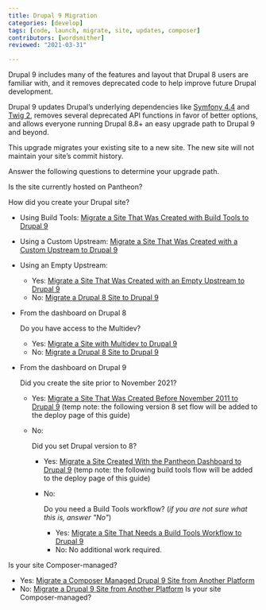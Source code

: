 ```yaml
---
title: Drupal 9 Migration
categories: [develop]
tags: [code, launch, migrate, site, updates, composer]
contributors: [wordsmither]
reviewed: "2021-03-31"

---
```

Drupal 9 includes many of the features and layout that Drupal 8 users are familiar with, and it removes deprecated code to help improve future Drupal development.

Drupal 9 updates Drupal’s underlying dependencies like [Symfony 4.4](https://symfony.com/releases/4.4) and [Twig 2](https://twig.symfony.com/doc/2.x/index.html), removes several deprecated API functions in favor of better options, and allows everyone running Drupal 8.8+ an easy upgrade path to Drupal 9 and beyond.

<Alert title="Note" type="info" >

This upgrade migrates your existing site to a new site.  The new site will not maintain your site’s commit history.

</Alert>

Answer the following questions to determine your upgrade path.

Is the site currently hosted on Pantheon?

<TabList>

<Tab title="Yes" id="hosted-yes" active={true}>

How did you create your Drupal site?

- Using Build Tools: [Migrate a Site That Was Created with Build Tools to Drupal 9](/guides/drupal-9-hosted-createbt)
- Using a Custom Upstream: [Migrate a Site That Was Created with a Custom Upstream to Drupal 9](/guides/drupal-9-hosted-createcustom)
- Using an Empty Upstream:
  - Yes: [Migrate a Site That Was Created with an Empty Upstream to Drupal 9](/guides/drupal-9-hosted-createempty-md)
  - No: [Migrate a Drupal 8 Site to Drupal 9](/guides/drupal-9-hosted)
- From the dashboard on Drupal 8

  Do you have access to the Multidev?
  - Yes: [Migrate a Site with Multidev to Drupal 9](/guides/drupal-9-hosted-md)
  - No: [Migrate a Drupal 8 Site to Drupal 9](/guides/drupal-9-hosted)
- From the dashboard on Drupal 9

  Did you create the site prior to November 2021?
  - Yes: [Migrate a Site That Was Created Before November 2011 to Drupal 9](/guides/drupal-9-hosted-pre112021) (temp note: the following version 8 set flow will be added to the deploy page of this guide)
  - No: 

    Did you set Drupal version to 8?
    - Yes: [Migrate a Site Created With the Pantheon Dashboard to Drupal 9](/guides/drupal-9-hosted-createdashboard-set8) (temp note: the following build tools flow will be added to the deploy page of this guide)
    - No: 

      Do you need a Build Tools workflow? (*if you are not sure what this is, answer "No"*)
      - Yes: [Migrate a Site That Needs a Build Tools Workflow to Drupal 9](/guides/drupal-9-hosted-btworkflow)
      - No: No additional work required.


</Tab>

<Tab title="No" id="hosted-no">

Is your site Composer-managed?

- Yes: [Migrate a Composer Managed Drupal 9 Site from Another Platform](/guides/drupal-9-unhosted-composer)
- No: [Migrate a Drupal 9 Site from Another Platform](/guides/drupal-9-unhosted)
Is your site Composer-managed?

</Tab>
</TabList>


